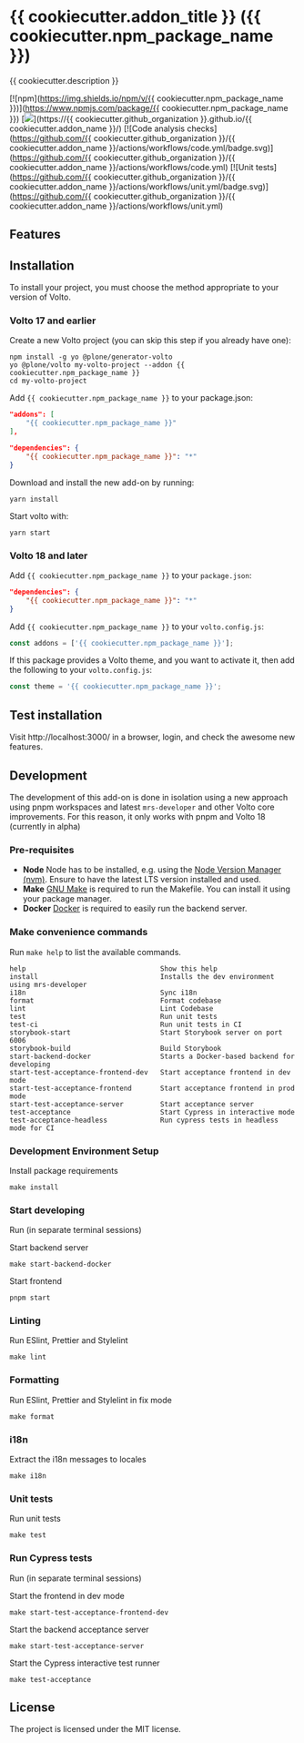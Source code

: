 # {{ cookiecutter.addon_title }} ({{ cookiecutter.npm_package_name }})

{{ cookiecutter.description }}

[![npm](https://img.shields.io/npm/v/{{ cookiecutter.npm_package_name }})](https://www.npmjs.com/package/{{ cookiecutter.npm_package_name }})
[![](https://img.shields.io/badge/-Storybook-ff4785?logo=Storybook&logoColor=white&style=flat-square)](https://{{ cookiecutter.github_organization }}.github.io/{{ cookiecutter.addon_name }}/)
[![Code analysis checks](https://github.com/{{ cookiecutter.github_organization }}/{{ cookiecutter.addon_name }}/actions/workflows/code.yml/badge.svg)](https://github.com/{{ cookiecutter.github_organization }}/{{ cookiecutter.addon_name }}/actions/workflows/code.yml)
[![Unit tests](https://github.com/{{ cookiecutter.github_organization }}/{{ cookiecutter.addon_name }}/actions/workflows/unit.yml/badge.svg)](https://github.com/{{ cookiecutter.github_organization }}/{{ cookiecutter.addon_name }}/actions/workflows/unit.yml)

## Features

<!-- List your awesome features here -->

## Installation

To install your project, you must choose the method appropriate to your version of Volto.

### Volto 17 and earlier


Create a new Volto project (you can skip this step if you already have one):

```
npm install -g yo @plone/generator-volto
yo @plone/volto my-volto-project --addon {{ cookiecutter.npm_package_name }}
cd my-volto-project
```

Add `{{ cookiecutter.npm_package_name }}` to your package.json:

```JSON
"addons": [
    "{{ cookiecutter.npm_package_name }}"
],

"dependencies": {
    "{{ cookiecutter.npm_package_name }}": "*"
}
```

Download and install the new add-on by running:

```
yarn install
```

Start volto with:

```
yarn start
```

### Volto 18 and later


Add `{{ cookiecutter.npm_package_name }}` to your `package.json`:

```JSON
"dependencies": {
    "{{ cookiecutter.npm_package_name }}": "*"
}
```

Add `{{ cookiecutter.npm_package_name }}` to your `volto.config.js`:

```javascript
const addons = ['{{ cookiecutter.npm_package_name }}'];
```

If this package provides a Volto theme, and you want to activate it, then add the following to your `volto.config.js`:

```javascript
const theme = '{{ cookiecutter.npm_package_name }}';
```

## Test installation

Visit http://localhost:3000/ in a browser, login, and check the awesome new features.


## Development

The development of this add-on is done in isolation using a new approach using pnpm workspaces and latest `mrs-developer` and other Volto core improvements.
For this reason, it only works with pnpm and Volto 18 (currently in alpha)

### Pre-requisites

- **Node** Node has to be installed, e.g. using the [Node Version Manager (nvm)](https://github.com/nvm-sh/nvm).
  Ensure to have the latest LTS version installed and used.
- **Make** [GNU Make](https://www.gnu.org/software/make/) is required to run the Makefile. You can install it using your package manager.
- **Docker** [Docker](https://docs.docker.com/get-docker/) is required to easily run the backend server.


### Make convenience commands

Run `make help` to list the available commands.

```text
help                                 Show this help
install                              Installs the dev environment using mrs-developer
i18n                                 Sync i18n
format                               Format codebase
lint                                 Lint Codebase
test                                 Run unit tests
test-ci                              Run unit tests in CI
storybook-start                      Start Storybook server on port 6006
storybook-build                      Build Storybook
start-backend-docker                 Starts a Docker-based backend for developing
start-test-acceptance-frontend-dev   Start acceptance frontend in dev mode
start-test-acceptance-frontend       Start acceptance frontend in prod mode
start-test-acceptance-server         Start acceptance server
test-acceptance                      Start Cypress in interactive mode
test-acceptance-headless             Run cypress tests in headless mode for CI
```

### Development Environment Setup

Install package requirements

```shell
make install
```

### Start developing

Run (in separate terminal sessions)

Start backend server

```shell
make start-backend-docker
```

Start frontend

```shell
pnpm start
```

### Linting

Run ESlint, Prettier and Stylelint

```shell
make lint
```

### Formatting

Run ESlint, Prettier and Stylelint in fix mode

```shell
make format
```

### i18n

Extract the i18n messages to locales

```shell
make i18n
```

### Unit tests

Run unit tests

```shell
make test
```

### Run Cypress tests

Run (in separate terminal sessions)

Start the frontend in dev mode

```shell
make start-test-acceptance-frontend-dev
```

Start the backend acceptance server

```shell
make start-test-acceptance-server
```

Start the Cypress interactive test runner

```shell
make test-acceptance
```

## License

The project is licensed under the MIT license.
